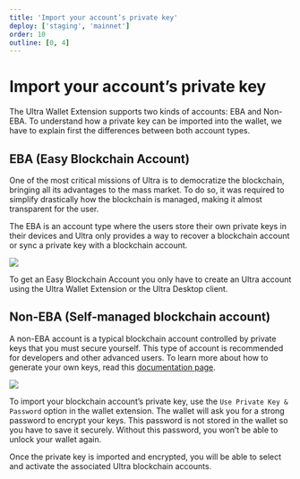 ```yaml
---
title: 'Import your account’s private key'
deploy: ['staging', 'mainnet']
order: 10
outline: [0, 4]
---
```


# Import your account’s private key

The Ultra Wallet Extension supports two kinds of accounts: EBA and Non-EBA. To understand how a private key can be imported into the wallet, we have to explain first the differences between both account types.

## EBA (Easy Blockchain Account)

One of the most critical missions of Ultra is to democratize the blockchain, bringing all its advantages to the mass market. To do so, it was required to simplify drastically how the blockchain is managed, making it almost transparent for the user.

The EBA is an account type where the users store their own private keys in their devices and Ultra only provides a way to recover a blockchain account or sync a private key with a blockchain account.

![](/images/uwax-login-btns.png)

To get an Easy Blockchain Account you only have to create an Ultra account using the Ultra Wallet Extension or the Ultra Desktop client.

## Non-EBA (Self-managed blockchain account)

A non-EBA account is a typical blockchain account controlled by private keys that you must secure yourself. This type of account is recommended for developers and other advanced users. To learn more about how to generate your own keys, read this [documentation page](/guides/Docker/nodeos.md).

![](/images/uwax-private-key-btn.png)

To import your blockchain account’s private key, use the `Use Private Key & Password` option in the wallet extension. The wallet will ask you for a strong password to encrypt your keys. This password is not stored in the wallet so you have to save it securely. Without this password, you won’t be able to unlock your wallet again.

Once the private key is imported and encrypted, you will be able to select and activate the associated Ultra blockchain accounts.
